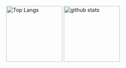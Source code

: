 
<p align="left"> 
  <img alt="Top Langs" height="150px" src="https://github-readme-stats.vercel.app/api/top-langs/?username={kaito0523}&layout=compact&show_icons=true&theme=onedark" />
  <img alt="github stats" height="150px" src="https://github-readme-stats.vercel.app/api?username={kaito0523}&theme=onedark&show_icons=ture" />
</p>
<!---
kaito0523/kaito0523 is a ✨ special ✨ repository because its `README.md` (this file) appears on your GitHub profile.
You can click the Preview link to take a look at your changes.
--->

